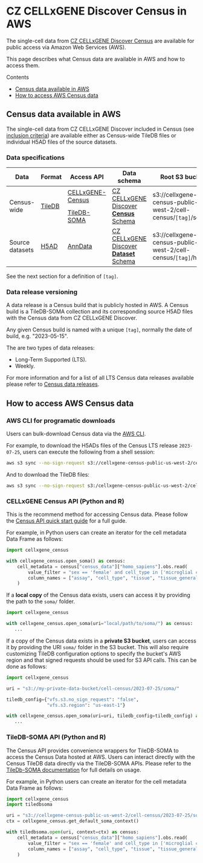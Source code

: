 # CZ CELLxGENE Discover Census in AWS

The single-cell data from [CZ CELLxGENE Discover Census](cellxgene_census_docsite_landing.md) are available for public access via Amazon Web Services (AWS).

This page describes what Census data are available in AWS and how to access them.

Contents

- [Census data available in AWS](#census-data-available-in-aws)
- [How to access AWS Census data](#how-to-access-aws-census-data)

## Census data available in AWS

The single-cell data from CZ CELLxGENE Discover included in Census (see [inclusion criteria](cellxgene_census_docsite_schema.md#data-included-in-the-census)) are available either as Census-wide TileDB files or individual H5AD files of the source datasets.

### Data specifications

<table class="custom-table">
<thead>
    <th>Data</th>
    <th>Format</th>
    <th>Access API</th>
    <th>Data schema</th>
    <th>Root S3 bucket</th>
    <th>Regions</th>
  </tr>
</thead>
<tbody>
  <tr>
    <td rowspan="2">Census-wide</td>
    <td rowspan="2"><a href="https://github.com/TileDB-Inc/TileDB">TileDB</a></td>
    <td><a href="https://github.com/chanzuckerberg/cellxgene-census/tree/main">CELLxGENE-Census</a></td>
    <td rowspan="2"><a href="https://github.com/chanzuckerberg/cellxgene-census/blob/main/docs/cellxgene_census_schema.md">CZ CELLxGENE Discover <b>Census</b> Schema</a></td>
    <td rowspan="2">s3://cellxgene-census-public-us-west-2/cell-census/<code>[tag]</code>/soma/</td>
    <td rowspan="3">us-west-2</td>
  </tr>
  <tr>
    <td><a href="https://github.com/single-cell-data/TileDB-SOMA">TileDB-SOMA</a></td>
  </tr>
  <tr>
    <td rowspan>Source datasets</td>
    <td rowspan"><a href="https://anndata.readthedocs.io/en/latest/fileformat-prose.html#elements">H5AD</a></td>
    <td><a href="https://anndata.readthedocs.io/en/latest/index.html">AnnData</a></td>
    <td rowspan><a href="https://github.com/chanzuckerberg/single-cell-curation/tree/main/schema">CZ CELLxGENE Discover <b>Dataset</b> Schema</a></td>
    <td rowspan>s3://cellxgene-census-public-us-west-2/cell-census/<code>[tag]</code>/h5ads/</td>
  </tr>
</tbody>
</table>

See the next section for a definition of `[tag]`.

### Data release versioning

A data release is a Census build that is publicly hosted in AWS. A Census build is a TileDB-SOMA collection and its corresponding source H5AD files with the Census data from CZ CELLxGENE Discover.

Any given Census build is named with a unique `[tag]`, normally the date of build, e.g. "2023-05-15".

The are two types of data releases:

- Long-Term Supported (LTS).
- Weekly.

For more information and for a list of all LTS Census data releases available please refer to [Census data releases](cellxgene_census_docsite_data_release_info.md).

## How to access AWS Census data

### AWS CLI for programatic downloads

Users can bulk-download Census data via the [AWS CLI](https://aws.amazon.com/cli/).

For example, to download the H5ADs files of the Census LTS release `2023-07-25`, users can execute the following from a shell session:

```bash
aws s3 sync --no-sign-request s3://cellxgene-census-public-us-west-2/cell-census/2023-07-25/h5ads/ ./h5ads/
```

And to download the TileDB files:

```bash
aws s3 sync --no-sign-request s3:/cellxgene-census-public-us-west-2/cell-census/2023-07-25/soma/ ./soma/
```

### CELLxGENE Census API (Python and R)

This is the recommend method for accessing Census data. Please follow the [Census API quick start guide](cellxgene_census_docsite_quick_start.md) for a full guide.

For example, in Python users can create an iterator for the cell metadata Data Frame as follows:

``` python
import cellxgene_census

with cellxgene_census.open_soma() as census:
    cell_metadata = census["census_data"]["homo_sapiens"].obs.read(
        value_filter = "sex == 'female' and cell_type in ['microglial cell', 'neuron']",
        column_names = ["assay", "cell_type", "tissue", "tissue_general", "suspension_type", "disease"]
    )
```

If a **local copy** of the Census data exists, users can access it by providing the path to the `soma/` folder.

``` python
import cellxgene_census

with cellxgene_census.open_soma(uri="local/path/to/soma/") as census:
   ...
```

If a copy of the Census data exists in a **private S3 bucket**, users can access it by providing the URI `soma/`
folder in the S3 bucket. This will also require customizing TileDB configuration options to specify the
bucket's AWS region and that signed requests should be used for S3 API calls. This can be done as follows:

``` python
import cellxgene_census

uri = "s3://my-private-data-bucket/cell-census/2023-07-25/soma/"

tiledb_config={"vfs.s3.no_sign_request": "false",
               "vfs.s3.region": "us-east-1"}

with cellxgene_census.open_soma(uri=uri, tiledb_config=tiledb_config) as census:
   ...
```

### TileDB-SOMA API (Python and R)

The Census API provides convenience wrappers for TileDB-SOMA to access the Census Data hosted at AWS. Users can interact directly with the Census TileDB data directly via the TileDB-SOMA APIs. Please refer to the [TileDb-SOMA documentation](https://tiledbsoma.readthedocs.io/en/latest/) for full details on usage.

For example, in Python users can create an iterator for the cell metadata Data Frame as follows:

``` python
import cellxgene_census
import tiledbsoma

uri = "s3://cellxgene-census-public-us-west-2/cell-census/2023-07-25/soma/"
ctx = cellxgene_census.get_default_soma_context()

with tiledbsoma.open(uri, context=ctx) as census:
    cell_metadata = census["census_data"]["homo_sapiens"].obs.read(
        value_filter = "sex == 'female' and cell_type in ['microglial cell', 'neuron']",
        column_names = ["assay", "cell_type", "tissue", "tissue_general", "suspension_type", "disease"]
    )
```
